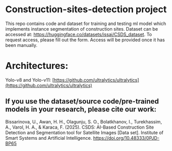 # Construction-sites-detection project
This repo contains code and dataset for training and testing ml model which implements instance segmentation of construction sites. 
Dataset can be accessed at: https://huggingface.co/datasets/issai/CSDS_dataset. To request access, please fill out the form. Access will be provided once it has been manually.


# Architectures:
Yolo-v8 and Yolo-v11: [https://github.com/ultralytics/ultralytics](https://github.com/ultralytics/ultralytics) <br/> 


## If you use the dataset/source code/pre-trained models in your research, please cite our work:

Bissarinova, U., Awan, H. H., Olagunju, S. O., Bolatkhanov, I., Turekhassim, A., Varol, H. A., & Karaca, F. (2025). CSDS: AI-Based Construction Site Detection and Segmentation tool for Satellite Images [Data set]. Institute of Smart Systems and Artificial Intelligence. https://doi.org/10.48333/0PJD-BP65
